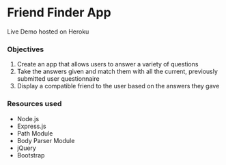 # Friend Finder App

Live Demo hosted on Heroku

### Objectives
1. Create an app that allows users to answer a variety of questions
2. Take the answers given and match them with all the current, previously submitted user questionnaire
3. Display a compatible friend to the user based on the answers they gave

### Resources used

*  Node.js
*  Express.js
*  Path Module
*  Body Parser Module
*  jQuery
*  Bootstrap